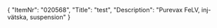 {
  "ItemNr": "020568",
  "Title": "test",
  "Description": "Purevax FeLV, inj-vätska, suspension"
}